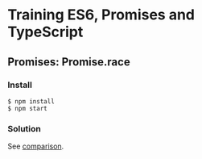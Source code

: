 # Training ES6, Promises and TypeScript

## Promises: Promise.race

### Install

```
$ npm install
$ npm start
```

### Solution

See [comparison](https://github.com/voorhoede/training-es6-promises-typescript/compare/10-promise-race-exercise...10-promise-race-solution?diff=unified&expand=1).
